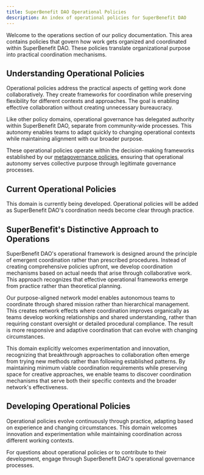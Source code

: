 ```yaml
---
title: SuperBenefit DAO Operational Policies
description: An index of operational policies for SuperBenefit DAO
---
```


Welcome to the operations section of our policy documentation. This area contains policies that govern how work gets organized and coordinated within SuperBenefit DAO. These policies translate organizational purpose into practical coordination mechanisms.

## Understanding Operational Policies

Operational policies address the practical aspects of getting work done collaboratively. They create frameworks for coordination while preserving flexibility for different contexts and approaches. The goal is enabling effective collaboration without creating unnecessary bureaucracy.

Like other policy domains, operational governance has delegated authority within SuperBenefit DAO, separate from community-wide processes. This autonomy enables teams to adapt quickly to changing operational contexts while maintaining alignment with our broader purpose.

These operational policies operate within the decision-making frameworks established by our [metagovernance policies](../metagovernance/), ensuring that operational autonomy serves collective purpose through legitimate governance processes.

## Current Operational Policies

This domain is currently being developed. Operational policies will be added as SuperBenefit DAO's coordination needs become clear through practice.

## SuperBenefit's Distinctive Approach to Operations

SuperBenefit DAO's operational framework is designed around the principle of emergent coordination rather than prescribed procedures. Instead of creating comprehensive policies upfront, we develop coordination mechanisms based on actual needs that arise through collaborative work. This approach recognizes that effective operational frameworks emerge from practice rather than theoretical planning.

Our purpose-aligned network model enables autonomous teams to coordinate through shared mission rather than hierarchical management. This creates network effects where coordination improves organically as teams develop working relationships and shared understanding, rather than requiring constant oversight or detailed procedural compliance. The result is more responsive and adaptive coordination that can evolve with changing circumstances.

This domain explicitly welcomes experimentation and innovation, recognizing that breakthrough approaches to collaboration often emerge from trying new methods rather than following established patterns. By maintaining minimum viable coordination requirements while preserving space for creative approaches, we enable teams to discover coordination mechanisms that serve both their specific contexts and the broader network's effectiveness.

## Developing Operational Policies

Operational policies evolve continuously through practice, adapting based on experience and changing circumstances. This domain welcomes innovation and experimentation while maintaining coordination across different working contexts.

For questions about operational policies or to contribute to their development, engage through SuperBenefit DAO's operational governance processes.
